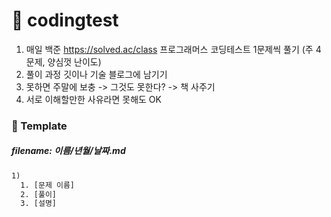 # 🚩 codingtest
1. 매일 백준 https://solved.ac/class 프로그래머스 코딩테스트 1문제씩 풀기 (주 4문제, 양심껏 난이도)
2. 풀이 과정 깃이나 기술 블로그에 남기기
3. 못하면 주말에 보충 -> 그것도 못한다? -> 책 사주기
4. 서로 이해할만한 사유라면 못해도 OK

### 📑 Template
##### filename: 이름/년월/날짜.md
```html
1)
  1. [문제 이름]
  2. [풀이]
  3. [설명]

```
